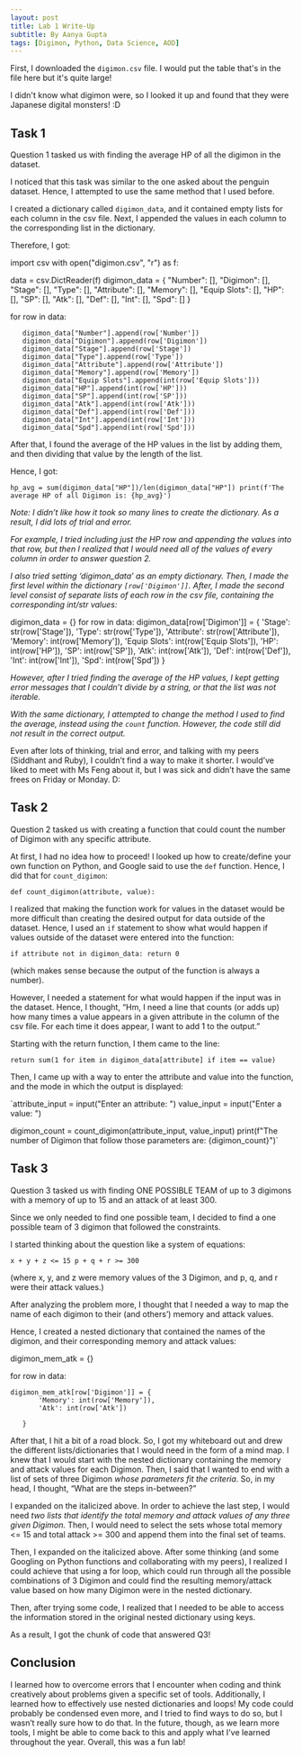 ```yaml
---
layout: post
title: Lab 1 Write-Up
subtitle: By Aanya Gupta
tags: [Digimon, Python, Data Science, AOD]
---
```


First, I downloaded the `digimon.csv` file. I would put the table that's in the file here but it's quite large!

I didn't know what digimon were, so I looked it up and found that they were Japanese digital monsters! :D

## Task 1

Question 1 tasked us with finding the average HP of all the digimon in the dataset. 

I noticed that this task was similar to the one asked about the penguin dataset. Hence, I attempted to use the same method that I used before. 

I created a dictionary called `digimon_data`, and it contained empty lists for each column in the csv file. Next, I appended the values in each column to the corresponding list in the dictionary. 

Therefore, I got:

import csv
with open("digimon.csv", "r") as f:

data = csv.DictReader(f)
digimon_data = {
       "Number": [],
       "Digimon": [],
       "Stage": [],
       "Type": [],
       "Attribute": [],
       "Memory": [],
       "Equip Slots": [],
       "HP": [],
       "SP": [],
       "Atk": [],
       "Def": [],
       "Int": [],
       "Spd": []
   }

   for row in data:

       digimon_data["Number"].append(row['Number'])
       digimon_data["Digimon"].append(row['Digimon'])
       digimon_data["Stage"].append(row['Stage'])
       digimon_data["Type"].append(row['Type'])
       digimon_data["Attribute"].append(row['Attribute'])
       digimon_data["Memory"].append(row['Memory'])
       digimon_data["Equip Slots"].append(int(row['Equip Slots']))
       digimon_data["HP"].append(int(row['HP']))
       digimon_data["SP"].append(int(row['SP']))
       digimon_data["Atk"].append(int(row['Atk']))
       digimon_data["Def"].append(int(row['Def']))
       digimon_data["Int"].append(int(row['Int']))
       digimon_data["Spd"].append(int(row['Spd']))

After that, I found the average of the HP values in the list by adding them, and then dividing that value by the length of the list. 

Hence, I got:

`hp_avg = sum(digimon_data["HP"])/len(digimon_data["HP"])
   print(f'The average HP of all Digimon is: {hp_avg}')`

*Note: I didn’t like how it took so many lines to create the dictionary. As a result, I did lots of trial and error.*

*For example, I tried including just the HP row and appending the values into that row, but then I realized that I would need all of the values of every column in order to answer question 2.*

*I also tried setting ‘digimon_data’ as an empty dictionary. Then, I made the first level within the dictionary `[row['Digimon']]`. After, I made the second level consist of separate lists of each row in the csv file, containing the corresponding int/str values:*

digimon_data = {} 
for row in data: 
digimon_data[row['Digimon']] = { 
'Stage': str(row['Stage']), 
'Type': str(row['Type']), 
'Attribute': str(row['Attribute']), 
'Memory': int(row['Memory']), 
'Equip Slots': int(row['Equip Slots']), 
'HP': int(row['HP']), 
'SP': int(row['SP']), 
'Atk': int(row['Atk']), 
'Def': int(row['Def']), 
'Int': int(row['Int']), 
'Spd': int(row['Spd']) }

*However, after I tried finding the average of the HP values, I kept getting error messages that I couldn’t divide by a string, or that the list was not iterable.*

*With the same dictionary, I attempted to change the method I used to find the average, instead using the `count` function. However, the code still did not result in the correct output.*

Even after lots of thinking, trial and error, and talking with my peers (Siddhant and Ruby), I couldn’t find a way to make it shorter. I would’ve liked to meet with Ms Feng about it, but I was sick and didn’t have the same frees on Friday or Monday. D:

## Task 2

Question 2 tasked us with creating a function that could count the number of Digimon with any specific attribute. 

At first, I had no idea how to proceed! I looked up how to create/define your own function on Python, and Google said to use the `def` function. Hence, I did that for `count_digimon`:

`def count_digimon(attribute, value):`

I realized that making the function work for values in the dataset would be more difficult than creating the desired output for data outside of the dataset. Hence, I used an `if` statement to show what would happen if values outside of the dataset were entered into the function:

`if attribute not in digimon_data:
       return 0`

(which makes sense because the output of the function is always a number). 

However, I needed a statement for what would happen if the input was in the dataset. Hence, I thought, “Hm, I need a line that counts (or adds up) how many times a value appears in a given attribute in the column of the csv file. For each time it does appear, I want to add 1 to the output.”

Starting with the return function, I them came to the line:

`return sum(1 for item in digimon_data[attribute] if item == value)`

Then, I came up with a way to enter the attribute and value into the function, and the mode in which the output is displayed:

`attribute_input = input("Enter an attribute: ")
value_input = input("Enter a value: ")
  
digimon_count = count_digimon(attribute_input, value_input)
print(f"The number of Digimon that follow those parameters are: {digimon_count}")`

## Task 3

Question 3 tasked us with finding ONE POSSIBLE TEAM of up to 3 digimons with a memory of up to 15 and an attack of at least 300. 

Since we only needed to find one possible team, I decided to find a one possible team of 3 digimon that followed the constraints. 

I started thinking about the question like a system of equations:

`x + y + z <= 15
p + q + r >= 300`

(where x, y, and z were memory values of the 3 Digimon, and p, q, and r were their attack values.)

After analyzing the problem more, I thought that I needed a way to map the name of each digimon to their (and others’) memory and attack values. 

Hence, I created a nested dictionary that contained the names of the digimon, and their corresponding memory and attack values:

digimon_mem_atk = {}

for row in data:

	digimon_mem_atk[row['Digimon']] = {
           'Memory': int(row['Memory']),
           'Atk': int(row['Atk'])

       }

After that, I hit a bit of a road block. So, I got my whiteboard out and drew the different lists/dictionaries that I would need in the form of a mind map. I knew that I would start with the nested dictionary containing the memory and attack values for each Digimon. Then, I said that I wanted to end with a list of sets of three Digimon *whose parameters fit the criteria*. So, in my head, I thought, “What are the steps in-between?” 

I expanded on the italicized above. In order to achieve the last step, I would need *two lists that identify the total memory and attack values of any three given Digimon.* Then, I would need to select the sets whose total memory <= 15 and total attack >= 300 and append them into the final set of teams. 

Then, I expanded on the italicized above. After some thinking (and some Googling on Python functions and collaborating with my peers), I realized I could achieve that using a for loop, which could run through all the possible combinations of 3 Digimon and could find the resulting memory/attack value based on how many Digimon were in the nested dictionary. 

Then, after trying some code, I realized that I needed to be able to access the information stored in the original nested dictionary using keys. 

As a result, I got the chunk of code that answered Q3!

## Conclusion

I learned how to overcome errors that I encounter when coding and think creatively about problems given a specific set of tools. Additionally, I learned how to effectively use nested dictionaries and loops! My code could probably be condensed even more, and I tried to find ways to do so, but I wasn’t really sure how to do that. In the future, though, as we learn more tools, I might be able to come back to this and apply what I've learned throughout the year. Overall, this was a fun lab!

